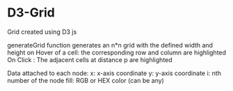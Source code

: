 # D3-Grid
Grid created using D3 js

generateGrid function generates an n*n grid with the defined width and height
on Hover of a cell:
 the corresponding row and column are highlighted
On Click :
 The adjacent cells at distance p are highlighted
 
 Data attached to each node: 
	x: x-axis coordinate 
	y: y-axis coordinate 
	i: nth number of the node 
	fill: RGB or HEX color (can be any) 
